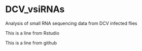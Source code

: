 # DCV_vsiRNAs
Analysis of small RNA sequencing data from DCV infected flies

This is a line from Rstudio

This is a line from github
